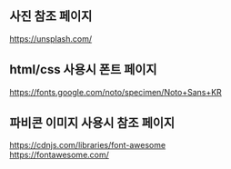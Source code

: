 사진 참조 페이지
---
https://unsplash.com/   


html/css 사용시 폰트 페이지
---
https://fonts.google.com/noto/specimen/Noto+Sans+KR

파비콘 이미지 사용시 참조 페이지   
---
https://cdnjs.com/libraries/font-awesome   
https://fontawesome.com/
